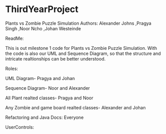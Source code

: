 # ThirdYearProject

Plants vs Zombie Puzzle Simulation 
Authors: 
Alexander Johns 
,Pragya Singh 
,Noor Ncho
,Johan Westeinde

ReadMe: 

This is out milestone 1 code for Plants vs Zombie Puzzle Simulation. With the code is also our UML and Sequence Diagram, so that the structure and intricate realtionships can be better understood. 

Roles: 

UML Diagram- Pragya and Johan 

Sequence Diagram- Noor and Alexander

All Plant realted classes- Pragya and Noor 

Any Zombie and game board realted classes- Alexander and Johan

Refactoring and Java Docs: Everyone

UserControls:
